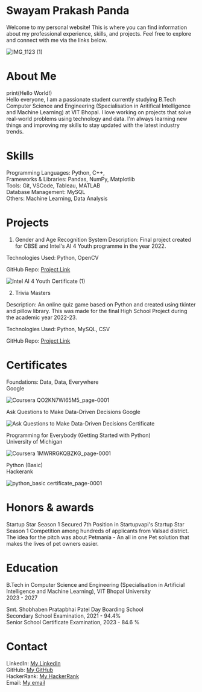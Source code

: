 # Swayam Prakash Panda

Welcome to my personal website! This is where you can find information about my professional experience, skills, and projects. Feel free to explore and connect with me via the links below.  
  
![IMG_1123 (1)](https://github.com/user-attachments/assets/797e59aa-9554-42bc-8425-a8ee440d7cf2)
  
# About Me    
print(Hello World!)  
Hello everyone, I am a passionate student currently studying B.Tech Computer Science and Engineering (Specialisation in Aritifical Intelligence and Machine Learning) at VIT Bhopal. I love working on projects that solve real-world problems using technology and data. I'm always learning new things and improving my skills to stay updated with the latest industry trends.

# Skills
Programming Languages: Python, C++,   
Frameworks & Libraries: Pandas, NumPy, Matplotlib  
Tools: Git, VSCode, Tableau, MATLAB  
Database Management: MySQL  
Others: Machine Learning, Data Analysis  

# Projects
1. Gender and Age Recognition System
Description: Final project created for CBSE and Intel's AI 4 Youth programme in the year 2022.

Technologies Used: Python, OpenCV

GitHub Repo: [Project Link](https://github.com/Swayam200/Intel-AI-4-Youth-Project)

![Intel AI 4 Youth Certificate (1)](https://github.com/user-attachments/assets/c3a1ac70-5864-4a4e-a18c-1b0264aaef58)  



2. Trivia Masters  

Description: An online quiz game based on Python and created using tkinter and pillow library. This was made for the final High School Project during the academic year 2022-23.

Technologies Used: Python, MySQL, CSV

GitHub Repo: [Project Link](https://github.com/Swayam200/Trivia-MastersAn)

# Certificates
Foundations: Data, Data, Everywhere  
Google  

![Coursera QO2KN7WI65M5_page-0001](https://github.com/user-attachments/assets/c7a75365-6a7c-4c6c-9cc9-ebad7d2cdf94)
  

Ask Questions to Make Data-Driven Decisions
Google

![Ask Questions to Make Data-Driven Decisions Certificate](https://github.com/user-attachments/assets/1095a61c-67f4-480c-b8f9-8681020fbe28)
  

Programming for Everybody (Getting Started with Python)  
University of Michigan  

![Coursera 1MWRRGKQBZKG_page-0001](https://github.com/user-attachments/assets/6ac7dca8-4128-4a06-abd9-96054418a2fc)

  
Python (Basic)  
Hackerank  

![python_basic certificate_page-0001](https://github.com/user-attachments/assets/f0660313-6247-4854-b10e-ea883b7521d9)

  

# Honors & awards
Startup Star Season 1
Secured 7th Position in Startupvapi's Startup Star Season 1 Competition among hundreds of applicants from Valsad district.
The idea for the pitch was about Petmania - An all in one Pet solution that makes the lives of pet owners easier.

# Education
B.Tech in Computer Science and Engineering (Specialisation in Artificial Intelligence and Machine Learning), VIT Bhopal University  
2023 - 2027

Smt. Shobhaben Pratapbhai Patel Day Boarding School  
Secondary School Examination, 2021 - 94.4%  
Senior School Certificate Examination, 2023 - 84.6 %

# Contact
LinkedIn: [My LinkedIn](https://www.linkedin.com/in/swayam200/)  
GitHub: [My GitHub](https://github.com/Swayam200)  
HackerRank: [My HackerRank](https://www.hackerrank.com/profile/swayam200)  
Email: [My email](mailto:swayam.panda200@gmail.com)
